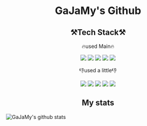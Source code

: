 <!--
**GaJaMy/GaJaMy** is a ✨ _special_ ✨ repository because its `README.md` (this file) appears on your GitHub profile.

Here are some ideas to get you started:

- 🔭 I’m currently working on ...
- 🌱 I’m currently learning ...
- 👯 I’m looking to collaborate on ...
- 🤔 I’m looking for help with ...
- 💬 Ask me about ...
- 📫 How to reach me: ...
- 😄 Pronouns: ...
- ⚡ Fun fact: ...
-->

<h1 align ="center"> GaJaMy's Github </h1>

<h2 align = "center">⚒️Tech Stack⚒️</h2>

<p align = "center">🔥used Main🔥</p>
<p align = "center">
    <img src="https://img.shields.io/badge/Java-FF7369?style=for-the-badge&logo=Java&logoColor=white">
    <img src="https://img.shields.io/badge/Spring-6DB33F?style=for-the-badge&logo=Spring&logoColor=white">
    <img src="https://img.shields.io/badge/Spring Boot-6DB33F?style=for-the-badge&logo=Spring Boot&logoColor=white">    
    <img src="https://img.shields.io/badge/C++-00599C?style=for-the-badge&logo=Spring&logoColor=white">
    <img src="https://img.shields.io/badge/MySQL-4479A1?style=for-the-badge&logo=MySQL&logoColor=white">      
</p>


<p align = "center">👎used a little👎</p>
<p align = "center">
    <img src="https://img.shields.io/badge/.Net-512BD4?style=for-the-badge&logo=C#&logoColor=white">
    <img src="https://img.shields.io/badge/JavaScript-F7DF1E?style=for-the-badge&logo=JavaScript&logoColor=black">
    <img src="https://img.shields.io/badge/CSS-1572B6?style=for-the-badge&logo=CSS3&logoColor=white">
    <img src="https://img.shields.io/badge/HTML-1572B6?style=for-the-badge&logo=HTML5&logoColor=white">
    <img src="https://img.shields.io/badge/OpenCV-00599C?style=for-the-badge&logo=OpenCV&logoColor=white">   
<p>

<h2 align ="center">My stats</h2>

![GaJaMy's github stats](https://github-readme-stats.vercel.app/api?username=GaJaMy&show_icons=true)


